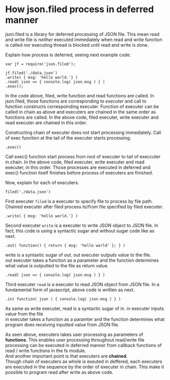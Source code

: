 # How json.filed process in deferred manner
json.filed is a library for deferred processing of JSON file.
This mean read and write file is *neither* executed immediately when read and write function is called *nor* executing thread is blocked until read and write is done.

Explain how process is deferred, seeing next example code.

    var jf = require('json.filed');

    jf.filed('./data.json')
    .write( { msg: 'hello world.'} )
    .read( json => { console.log( json.msg ) } )
    .exec();

In the code above, filed, write function and read functions are called.
In json.filed, those functions are corresponding to *executer* and call to function constructs correspoinding executer.
Function of executer can be called in chain as above and executers are chained in the same order as functions are called.
In the above code, filed executer, write executer and read executer are chained in this order.

Constructing chain of executer does not start processing immediately.
Call of exec function at the tail of the executer starts processing.

    .exec()
Call exec() function start process from root of executer to tail of execcuter in chain.
In the above code, filed executer, write executer and read executer, in this order.
Those processes are executed in deferred and exec() function itself finishes before process of executers are finished.  

Now, explain for each of executers.

    filed('./data.json')
First executer `filed` is a executer to specify file to process by file path.
Chained executer after filed process to/from file specified by filed executer.


    .write( { msg: 'hello world.'} )
Second executer `write` is a executer to write JSON object to JSON file.
In fact, this code is using a syntactic sugar and without sugar code like as next.

    .out( function() { return { msg: 'hello world' }; } )
write is a syntaxtic sugar of out. out executer outputs value to the file. <br/>
out executer takes a function as a parameter and the function determines what value is outputted to the file as return value.

    .read( json => { console.log( json.msg ) } )    
Third executer `read` is a executer to read JSON object from JSON file.
In a fundamental form  of javascript, above code is written as next.

    .in( function( json ) { console.log( json.msg ) } )
As same as write executer, read is a syntactic sugar of in. in executer inputs value from the file<br/>
in executer takes a function as a paramter and the function determines what program does receiving inputted value from JSON file.


As seen above, executers takes user processing as parameters of **functions**. This enables user processing throughout read/write file processing can be executed in deferred manner from callback functions of read / write functions in the fs module.<br/>
And another important point is that executers are **chained**.<br/>
Though chain of executers as whole is exeuted in deffered, each executers are executed in the sequence by the order of executer in chain. This make it possible to program read after write as above code.
